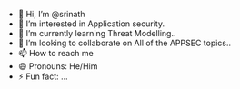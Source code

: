 - 👋 Hi, I’m @srinath
- 👀 I’m interested in Application security.
- 🌱 I’m currently learning Threat Modelling..
- 💞️ I’m looking to collaborate on All of the APPSEC topics..
- 📫 How to reach me 
- 😄 Pronouns: He/Him
- ⚡ Fun fact: ...

<!---
skoilakonda/skoilakonda is a ✨ special ✨ repository because its `README.md` (this file) appears on your GitHub profile.
You can click the Preview link to take a look at your changes.
--->
